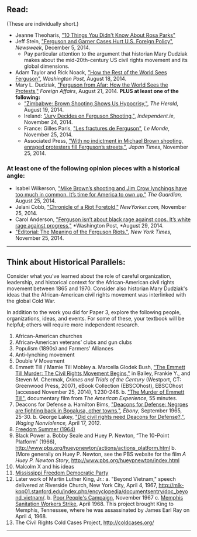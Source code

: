 

## Read:

(These are individually short.)

* Jeanne Theoharis, ["10 Things You Didn't Know About Rosa Parks"](http://www.huffingtonpost.com/jeanne-theoharis/rosa-parks-100th-birthday_b_2614678.html)
* Jeff Stein, ["Ferguson and Garner Cases Hurt U.S. Foreign Policy"](http://www.newsweek.com/ferguson-and-garner-cases-hurt-us-foreign-policy-289613), *Newsweek*, December 5, 2014.
    * Pay particular attention to the argument that historian Mary Dudziak makes about the mid-20th-century US civil rights movement and its global dimensions.
* Adam Taylor and Rick Noack, ["How the Rest of the World Sees Ferguson"](http://www.washingtonpost.com/blogs/worldviews/wp/2014/08/18/how-the-rest-of-the-world-sees-ferguson/), *Washington Post,* August 18, 2014.    
* Mary L. Dudziak, ["Ferguson from Afar: How the World Sees the Protests,"](http://www.foreignaffairs.com/articles/141929/mary-l-dudziak/ferguson-from-afar#cid=soc-twitter-at-snapshot-ferguson_from_afar-000000) *Foreign Affairs*, August 21, 2014. **PLUS at least one of the following:**
    * ["Zimbabwe: Brown Shooting Shows Us Hypocrisy,"](http://allafrica.com/c/-5HR42), *The Herald,* August 19, 2014.
    * Ireland: ["Jury Decides on Ferguson Shooting,"](http://www.independent.ie/world-news/jury-decides-on-ferguson-shooting-30771547.html), *Independent.ie*, November 24, 2014.
    * France: Gilles Paris, ["Les fractures de Ferguson"](http://www.lemonde.fr/ameriques/article/2014/11/25/les-fractures-de-ferguson_4528678_3222.html), *Le Monde*, November 25, 2014.
    * Associated Press, ["With no indictment in Michael Brown shooting, enraged protesters fill Ferguson’s streets,"](http://www.japantimes.co.jp/news/2014/11/25/world/crime-legal-world/ferguson-grand-jury-decision-forthcoming/#.VHz8A75ArKB), *Japan Times*, November 25, 2014.


### At least one of the following opinion pieces with a historical angle:

* Isabel Wilkerson, ["Mike Brown’s shooting and Jim Crow lynchings have too much in common. It’s time for America to own up,"](http://www.theguardian.com/commentisfree/2014/aug/25/mike-brown-shooting-jim-crow-lynchings-in-common) *The Guardian,* August 25, 2014.
* Jelani Cobb, ["Chronicle of a Riot Foretold,"](http://www.newyorker.com/news/daily-comment/chronicle-ferguson-riot-michael-brown) *NewYorker.com,* November 25, 2014.
* Carol Anderson, ["Ferguson isn’t about black rage against cops. It’s white rage against progress,"](http://www.washingtonpost.com/opinions/ferguson-wasnt-black-rage-against-copsit-was-white-rage-against-progress/2014/08/29/3055e3f4-2d75-11e4-bb9b-997ae96fad33_story.html) *Washington Post, *August 29, 2014. 
* ["Editorial: The Meaning of the Ferguson Riots,"](http://mobile.nytimes.com/2014/11/26/opinion/the-meaning-of-the-ferguson-riots.html?referrer=), *New York Times,* November 25, 2014.
    
-------


## Think about Historical Parallels:

Consider what you’ve learned about the role of careful organization, leadership, and historical context for the African-American civil rights movement between 1865 and 1970. Consider also historian Mary Dudziak's ideas that the African-American civil rights movement was interlinked with the global Cold War. 

In addition to the work you did for Paper 3, explore the following people, organizations, ideas, and events. For some of these, your textbook will be helpful; others will require more independent research. 1.	African-American churches2.	African-American veterans’ clubs and gun clubs3.	Populism (1890s) and Farmers’ Alliances4.	Anti-lynching movement5.	Double V Movement6.	Emmett Till / Mamie Till Mobley    a. Marcella Glodek Bush, ["The Emmett Till Murder: The Civil Rights Movement Begins,"](http://ezproxy.fiu.edu/login?url=http://search.ebscohost.com/login.aspx?direct=true&db=nlebk&AN=218197&site=ehost-live&scope=site&ebv=EB&ppid=pp_1_231) in Bailey, Frankie Y., and Steven M. Chermak, *Crimes and Trials of the Century* (Westport, CT: Greenwood Press, 2007), eBook Collection (EBSCOhost), EBSCOhost (accessed November 25, 2014), 1:230-246.
    b. ["The Murder of Emmett Till"](https://www.youtube.com/watch?v=1-X4is9jMYk), documentary film from *The American Experience,* 55 minutes.7.	Deacons for Defense
    a. Hamilton Bims, ["Deacons for Defense: Negroes are fighting back in Bogalusa, other towns,"](http://books.google.com/books?id=ON4DAAAAMBAJ&lpg=PA25&dq=%22Ernest%20Thomas%20stood%22&pg=PA25#v=onepage&q&f=false), *Ebony*, September 1965, 25-30. 
    b. George Lakey, ["Did civil rights need Deacons for Defense?,"](http://wagingnonviolence.org/feature/did-civil-rights-need-deacons-for-defense/), *Waging Nonviolence,* April 17, 2012.
8. [Freedom Summer (1964)](http://mlk-kpp01.stanford.edu/index.php/encyclopedia/encyclopedia/enc_freedom_summer_1964/)9.	Black Power     a. Bobby Seale and Huey P. Newton, “The 10-Point Platform” (1966), <http://www.pbs.org/hueypnewton/actions/actions_platform.html>    b.	(More generally on Huey P. Newton, see the PBS website for the film *A Huey P. Newton Story*, <http://www.pbs.org/hueypnewton/index.html>10.	Malcolm X and his ideas11.	[Mississippi Freedom Democratic Party](http://mlk-kpp01.stanford.edu/index.php/encyclopedia/encyclopedia/enc_mississippi_freedom_democratic_party/) 12.	Later work of Martin Luther King, Jr.:
    a. "Beyond Vietnam," speech delivered at Riverside Church, New York City, April 4, 1967, <http://mlk-kpp01.stanford.edu/index.php/encyclopedia/documentsentry/doc_beyond_vietnam/>.
    b. [Poor People's Campaign](http://mlk-kpp01.stanford.edu/index.php/encyclopedia/encyclopedia/enc_poor_peoples_campaign/), November 1967
    c. [Memphis Sanitation Workers Strike](http://mlk-kpp01.stanford.edu/index.php/encyclopedia/encyclopedia/enc_memphis_sanitation_workers_strike_1968/), April 1968. This project brought King to Memphis, Tennessee, where he was assassinated by James Earl Ray on April 4, 1968.
13. The Civil Rights Cold Cases Project, <http://coldcases.org/>


--------


